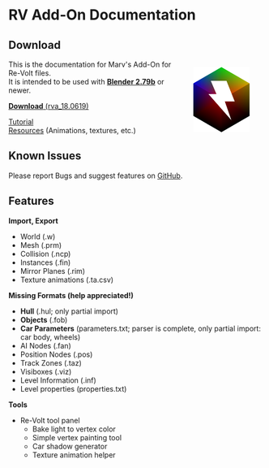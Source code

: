 # RV Add-On Documentation

## Download

<span style="float: right; margin: 1em 2em;">![](img/rva_small.png)</span>

This is the documentation for Marv's Add-On for Re-Volt files.  
It is intended to be used with [**Blender 2.79b**](https://www.blender.org/download/) or newer.

[**Download** (rva_18.0619)](https://github.com/Yethiel/re-volt-addon/releases/tag/rva_18.0619)


[Tutorial](http://learn.re-volt.io)  
[Resources](http://learn.re-volt.io/tracks-blender/resources) (Animations, textures, etc.)



## Known Issues

Please report Bugs and suggest features on [GitHub](https://github.com/Yethiel/re-volt-addon/issues).

## Features

**Import, Export**

- World (.w)
- Mesh (.prm)
- Collision (.ncp)
- Instances (.fin)
- Mirror Planes (.rim)
- Texture animations (.ta.csv)

**Missing Formats (help appreciated!)**

- **Hull** (.hul; only partial import)
- **Objects** (.fob)
- **Car Parameters** (parameters.txt; parser is complete, only partial import: car body, wheels)
- AI Nodes (.fan)
- Position Nodes (.pos)
- Track Zones (.taz)
- Visiboxes (.viz)
- Level Information (.inf)
- Level properties (properties.txt)

**Tools**

- Re-Volt tool panel
    - Bake light to vertex color
    - Simple vertex painting tool
    - Car shadow generator
    - Texture animation helper